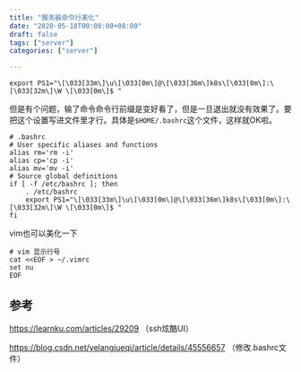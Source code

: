 ```yaml
---
title: "服务器命令行美化"
date: "2020-05-18T00:00:00+08:00"
draft: false
tags: ["server"]
categories: ["server"]

---
```


```shell
export PS1="\[\033[33m\]\u\[\033[0m\]@\[\033[36m\]k8s\[\033[0m\]:\[\033[32m\]\W \[\033[0m\]$ "
```

但是有个问题，输了命令命令行前缀是变好看了，但是一旦退出就没有效果了。要把这个设置写进文件里才行。具体是`$HOME/.bashrc`这个文件，这样就OK啦。

```shell
# .bashrc
# User specific aliases and functions
alias rm='rm -i'
alias cp='cp -i'
alias mv='mv -i'
# Source global definitions
if [ -f /etc/bashrc ]; then
	. /etc/bashrc
	export PS1="\[\033[33m\]\u\[\033[0m\]@\[\033[36m\]k8s\[\033[0m\]:\[\033[32m\]\W \[\033[0m\]$ "
fi
```

vim也可以美化一下

```shell
# vim 显示行号
cat <<EOF > ~/.vimrc
set nu
EOF
```

## 参考

https://learnku.com/articles/29209 （ssh炫酷UI）

https://blog.csdn.net/yelangjueqi/article/details/45556657 （修改.bashrc文件）